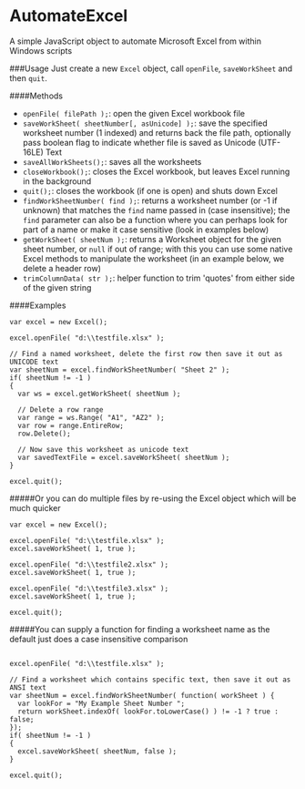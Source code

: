 AutomateExcel
=============

A simple JavaScript object to automate Microsoft Excel from within Windows scripts


###Usage
Just create a new `Excel` object, call `openFile`, `saveWorkSheet` and then `quit`.

####Methods
* `openFile( filePath );`: open the given Excel workbook file
* `saveWorkSheet( sheetNumber[, asUnicode] );`: save the specified worksheet number (1 indexed) and returns back the file path, optionally pass boolean flag to indicate whether file is saved as Unicode (UTF-16LE) Text
* `saveAllWorkSheets();`: saves all the worksheets
* `closeWorkbook();`: closes the Excel workbook, but leaves Excel running in the background
* `quit();`: closes the workbook (if one is open) and shuts down Excel
* `findWorkSheetNumber( find );`: returns a worksheet number (or -1 if unknown) that matches the `find` name passed in (case insensitive); the `find` parameter can also be a function where you can perhaps look for part of a name or make it case sensitive (look in examples below)
* `getWorkSheet( sheetNum );`: returns a Worksheet object for the given sheet number, or `null` if out of range; with this you can use some native Excel methods to manipulate the worksheet (in an example below, we delete a header row)
* `trimColumnData( str );`: helper function to trim 'quotes' from either side of the given string

####Examples
```
var excel = new Excel();

excel.openFile( "d:\\testfile.xlsx" );

// Find a named worksheet, delete the first row then save it out as UNICODE text
var sheetNum = excel.findWorkSheetNumber( "Sheet 2" );
if( sheetNum != -1 )
{
  var ws = excel.getWorkSheet( sheetNum );

  // Delete a row range
  var range = ws.Range( "A1", "AZ2" );
  var row = range.EntireRow;
  row.Delete();

  // Now save this worksheet as unicode text
  var savedTextFile = excel.saveWorkSheet( sheetNum );
}

excel.quit();
```

#####Or you can do multiple files by re-using the Excel object which will be much quicker
```
var excel = new Excel();

excel.openFile( "d:\\testfile.xlsx" );
excel.saveWorkSheet( 1, true );

excel.openFile( "d:\\testfile2.xlsx" );
excel.saveWorkSheet( 1, true );

excel.openFile( "d:\\testfile3.xlsx" );
excel.saveWorkSheet( 1, true );

excel.quit();
```

#####You can supply a function for finding a worksheet name as the default just does a case insensitive comparison
```var excel = new Excel();

excel.openFile( "d:\\testfile.xlsx" );

// Find a worksheet which contains specific text, then save it out as ANSI text
var sheetNum = excel.findWorkSheetNumber( function( workSheet ) {
  var lookFor = "My Example Sheet Number ";
  return workSheet.indexOf( lookFor.toLowerCase() ) != -1 ? true : false;
});
if( sheetNum != -1 )
{
  excel.saveWorkSheet( sheetNum, false );
}

excel.quit();
```
